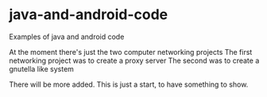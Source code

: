 # java-and-android-code
Examples of java and android code

At the moment there's just the two computer networking projects
The first networking project was to create a proxy server
The second was to create a gnutella like system

There will be more added. This is just a start, to have something to show.
